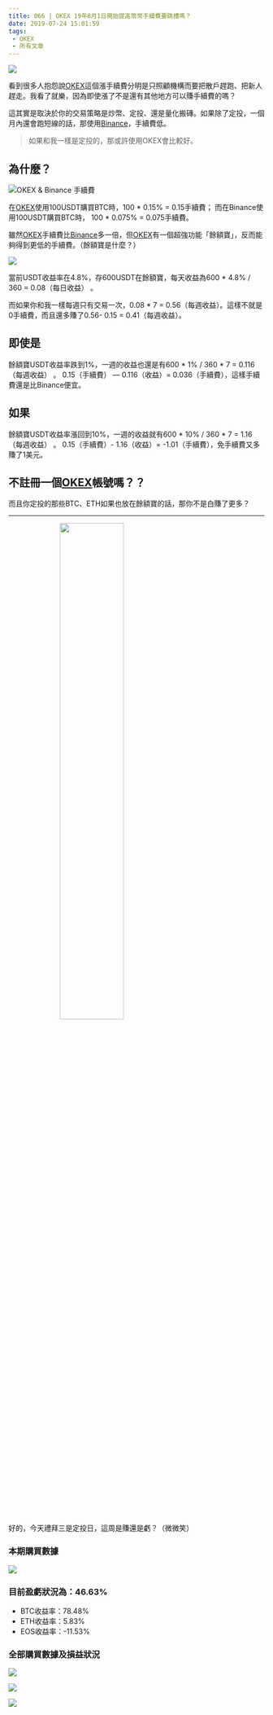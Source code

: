 ```yaml
---
title: 066 | OKEX 19年8月1日開始提高幣幣手續費要跳槽嗎？
date: 2019-07-24 15:01:59
tags:
 - OKEX
 - 所有文章
---
```

![](https://firebasestorage.googleapis.com/v0/b/blog-1f60b.appspot.com/o/65.001.jpeg?alt=media&token=9fb1e2ec-e3e7-4a57-80b2-d59baed48c17)

看到很多人抱怨說[OKEX](https://www.okex.me/landingPage?channelId=1825859)這個漲手續費分明是只照顧機構而要把散戶趕跑、把新人趕走。我看了就樂，因為即使漲了不是還有其他地方可以賺手續費的嗎？

這其實是取決於你的交易策略是炒幣、定投、還是量化搬磚。如果除了定投，一個月內還會跑短線的話，那使用[Binance](https://www.binance.com/cn?ref=26300566)，手續費低。

>如果和我一樣是定投的，那或許使用OKEX會比較好。

## 為什麼？
![OKEX & Binance 手續費](https://firebasestorage.googleapis.com/v0/b/blog-1f60b.appspot.com/o/066-p1.png?alt=media&token=0d4f0202-6b94-44a6-a860-9827bc91859d)

在[OKEX](https://www.okex.me/landingPage?channelId=1825859)使用100USDT購買BTC時，100 * 0.15% = 0.15手續費；
而在Binance使用100USDT購買BTC時， 100 * 0.075% = 0.075手續費。

雖然[OKEX](https://www.okex.me/landingPage?channelId=1825859)手續費比[Binance](https://www.binance.com/cn?ref=26300566)多一倍，但[OKEX](https://www.okex.me/landingPage?channelId=1825859)有一個超強功能「餘額寶」，反而能夠得到更低的手續費。（餘額寶是什麼？）

![](https://firebasestorage.googleapis.com/v0/b/blog-1f60b.appspot.com/o/JuLiZi%E2%80%94%E2%80%94zh.gif?alt=media&token=0d94eb23-99a7-415e-88d2-5455b313d65f)

當前USDT收益率在4.8%，存600USDT在餘額寶，每天收益為600 * 4.8% / 360 = 0.08（每日收益） 。

而如果你和我一樣每週只有交易一次，0.08 * 7 = 0.56（每週收益）。這樣不就是0手續費，而且還多賺了0.56- 0.15 = 0.41（每週收益）。

## 即使是
餘額寶USDT收益率跌到1%，一週的收益也還是有600 * 1% / 360 * 7 = 0.116（每週收益） 。
0.15（手續費） — 0.116（收益）= 0.036（手續費），這樣手續費還是比Binance便宜。

## 如果
餘額寶USDT收益率漲回到10%，一週的收益就有600 * 10% / 360 * 7 = 1.16（每週收益） 。
0.15（手續費）- 1.16（收益）= -1.01（手續費），免手續費又多賺了1美元。

## 不註冊一個[OKEX](https://www.okex.me/landingPage?channelId=1825859)帳號嗎？？
而且你定投的那些BTC、ETH如果也放在餘額寶的話，那你不是白賺了更多？

***
<img src="https://firebasestorage.googleapis.com/v0/b/blog-1f60b.appspot.com/o/%E6%95%B2%E9%BB%91%E6%9D%BF.gif?alt=media&token=6c8bcefd-00be-4eed-8a5f-b7943a377dab" width="50%" height="50%"  style="margin: 0 20%"/>

好的，今天禮拜三是定投日，這周是賺還是虧？（微微笑）
### 本期購買數據
![](https://firebasestorage.googleapis.com/v0/b/blog-1f60b.appspot.com/o/%E8%B4%AD%E4%B9%B0%E6%95%B0%E6%8D%AE066.png?alt=media&token=60bd1959-c09e-4af9-963d-9c58c58d15e7)

### 目前盈虧狀況為：46.63%
- BTC收益率：78.48%
- ETH收益率：5.83%
- EOS收益率：-11.53%

### 全部購買數據及損益狀況
![](https://firebasestorage.googleapis.com/v0/b/blog-1f60b.appspot.com/o/%E5%85%A8%E9%83%A8%E8%B4%AD%E4%B9%B0%E6%95%B0%E6%8D%AE%E5%8F%8A%E6%8D%9F%E7%9B%8A%E7%8A%B6%E5%86%B5066.png?alt=media&token=5118dea7-c0c2-45b5-9ee5-56cd02085aaa)

![](https://firebasestorage.googleapis.com/v0/b/blog-1f60b.appspot.com/o/%E5%85%A8%E9%83%A8%E8%B4%AD%E4%B9%B0%E6%95%B0%E6%8D%AE%E5%8F%8A%E6%8D%9F%E7%9B%8A%E7%8A%B6%E5%86%B50031-060.png?alt=media&token=57f6125d-2f30-4ee2-a09b-50b9d3629184)

![](https://firebasestorage.googleapis.com/v0/b/blog-1f60b.appspot.com/o/%E5%85%A8%E9%83%A8%E8%B4%AD%E4%B9%B0%E6%95%B0%E6%8D%AE%E5%8F%8A%E6%8D%9F%E7%9B%8A%E7%8A%B6%E5%86%B5001-030.png?alt=media&token=ef3327f5-cbca-480b-a2f2-b1df9014f42c)